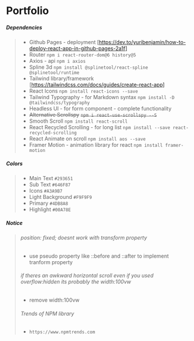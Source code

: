# Portfolio


##### Dependencies

> - Github Pages - deployment
> [https://dev.to/yuribenjamin/how-to-deploy-react-app-in-github-pages-2a1f]
> - Router
> `npm i react-router-dom@6 history@5`
> - Axios - api
> `npm i axios`
> - Spline 3d
> `npm install @splinetool/react-spline @splinetool/runtime`
> - Tailwind library/framework
> [https://tailwindcss.com/docs/guides/create-react-app]
> - React Icons
> `npm install react-icons --save`
> - Tailwind Typography - for Markdown syntax
> `npm install -D @tailwindcss/typography`
> - Headless UI - for form component - complete functionality
> - ~~Alternative Scrollspy~~
> ~~`npm i react-use-scrollspy --S`~~
> - Smooth Scroll
> `npm install react-scroll`
> - React Recycled Scrolling - for long list
> `npm install --save react-recycled-scrolling`
> - React Animate on scroll
> `npm install aos --save`
> - Framer Motion - animation library for react
> `npm install framer-motion`

##### Colors

> - Main Text
> `#293651`
> - Sub Text
> `#646F87`
> - Icons
> `#A3A9B7`
> - Light Background
> `#F9F9F9`
> - Primary
> `#4DB8A8`
> - Highlight
> `#00A78E`


##### Notice

> ###### position: fixed; doesnt work with transform property
> - use pseudo property like ::before and ::after to implement tranform property
> ###### if theres an awkward horizontal scroll even if you used overflow:hidden its probably the width:100vw
> - remove width:100vw
> ###### Trends of NPM library
> - `https://www.npmtrends.com`